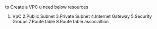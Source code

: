 to Create a VPC u need below resources

1. VpC 
2.Public Subnet 
3.Private Subnet
4.Internet Gateway
5.Security Groups
7.Route table
8.Route table associaltion


